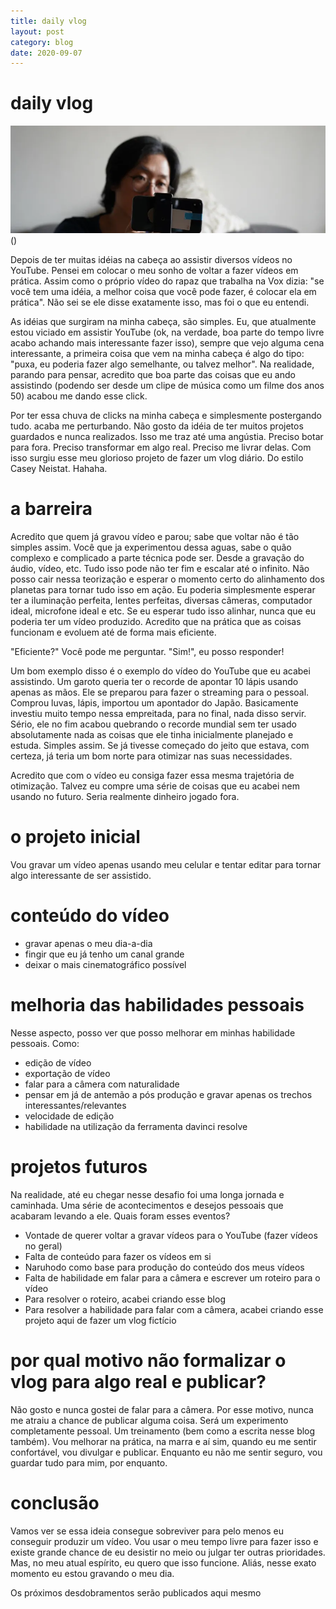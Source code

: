 ```yaml
---
title: daily vlog
layout: post
category: blog
date: 2020-09-07
---
```


# daily vlog

![daily vlog](post-003-cover.webp)
()

Depois de ter muitas idéias na cabeça ao assistir diversos vídeos no YouTube. Pensei em colocar o meu sonho de voltar a fazer vídeos em prática. Assim como o próprio vídeo do rapaz que trabalha na Vox dizia: "se você tem uma idéia, a melhor coisa que você pode fazer, é colocar ela em prática". Não sei se ele disse exatamente isso, mas foi o que eu entendi.

As idéias que surgiram na minha cabeça, são simples. Eu, que atualmente estou viciado em assistir YouTube (ok, na verdade, boa parte do tempo livre acabo achando mais interessante fazer isso), sempre que vejo alguma cena interessante, a primeira coisa que vem na minha cabeça é algo do tipo: "puxa, eu poderia fazer algo semelhante, ou talvez melhor". Na realidade, parando para pensar, acredito que boa parte das coisas que eu ando assistindo (podendo ser desde um clipe de música como um filme dos anos 50) acabou me dando esse click.

Por ter essa chuva de clicks na minha cabeça e simplesmente postergando tudo. acaba me perturbando. Não gosto da idéia de ter muitos projetos guardados e nunca realizados. Isso me traz até uma angústia. Preciso botar para fora. Preciso transformar em algo real. Preciso me livrar delas. Com isso surgiu esse meu glorioso projeto de fazer um vlog diário. Do estilo Casey Neistat. Hahaha.

# a barreira

Acredito que quem já gravou vídeo e parou; sabe que voltar não é tão simples assim. Você que ja experimentou dessa aguas, sabe o quão complexo e complicado a parte técnica pode ser. Desde a gravação do áudio, vídeo, etc. Tudo isso pode não ter fim e escalar até o infinito. Não posso cair nessa teorização e esperar o momento certo do alinhamento dos planetas para tornar tudo isso em ação. Eu poderia simplesmente esperar ter a iluminação perfeita, lentes perfeitas, diversas câmeras, computador ideal, microfone ideal e etc. Se eu esperar tudo isso alinhar, nunca que eu poderia ter um vídeo produzido. Acredito que na prática que as coisas funcionam e evoluem até de forma mais eficiente.

"Eficiente?" Você pode me perguntar. "Sim!", eu posso responder!

Um bom exemplo disso é o exemplo do vídeo do YouTube que eu acabei assistindo. Um garoto queria ter o recorde de apontar 10 lápis usando apenas as mãos. Ele se preparou para fazer o streaming para o pessoal. Comprou luvas, lápis, importou um apontador do Japão. Basicamente investiu muito tempo nessa empreitada, para no final, nada disso servir. Sério, ele no fim acabou quebrando o recorde mundial sem ter usado absolutamente nada as coisas que ele tinha inicialmente planejado e estuda. Simples assim. Se já tivesse começado do jeito que estava, com certeza, já teria um bom norte para otimizar nas suas necessidades.

Acredito que com o vídeo eu consiga fazer essa mesma trajetória de otimização. Talvez eu compre uma série de coisas que eu acabei nem usando no futuro. Seria realmente dinheiro jogado fora.

# o projeto inicial

Vou gravar um vídeo apenas usando meu celular e tentar editar para tornar algo interessante de ser assistido.

# conteúdo do vídeo

- gravar apenas o meu dia-a-dia
- fingir que eu já tenho um canal grande
- deixar o mais cinematográfico possível

# melhoria das habilidades pessoais

Nesse aspecto, posso ver que posso melhorar em minhas habilidade pessoais. Como:
- edição de vídeo
- exportação de vídeo
- falar para a câmera com naturalidade
- pensar em já de antemão a pós produção e gravar apenas os trechos interessantes/relevantes
- velocidade de edição
- habilidade na utilização da ferramenta davinci resolve

# projetos futuros

 Na realidade, até eu chegar nesse desafio foi uma longa jornada e caminhada. Uma série de acontecimentos e desejos pessoais que acabaram levando a ele. Quais foram esses eventos?
 
 - Vontade de querer voltar a gravar vídeos para o YouTube (fazer vídeos no geral)
 - Falta de conteúdo para fazer os vídeos em si
 - Naruhodo como base para produção do conteúdo dos meus vídeos
 - Falta de habilidade em falar para a câmera e escrever um roteiro para o vídeo
 - Para resolver o roteiro, acabei criando esse blog
 - Para resolver a habilidade para falar com a câmera, acabei criando esse projeto aqui de fazer um vlog fictício

# por qual motivo não formalizar o vlog para algo real e publicar?

Não gosto e nunca gostei de falar para a câmera. Por esse motivo, nunca me atraiu a chance de publicar alguma coisa. Será um experimento completamente pessoal. Um treinamento (bem como a escrita nesse blog também). Vou melhorar na prática, na marra e aí sim, quando eu me sentir confortável, vou divulgar e publicar. Enquanto eu não me sentir seguro, vou guardar tudo para mim, por enquanto.

# conclusão
Vamos ver se essa ideia consegue sobreviver para pelo menos eu conseguir produzir um vídeo. Vou usar o meu tempo livre para fazer isso e existe grande chance de eu desistir no meio ou julgar ter outras prioridades. Mas, no meu atual espírito, eu quero que isso funcione. Aliás, nesse exato momento eu estou gravando o meu dia.

Os próximos desdobramentos serão publicados aqui mesmo



